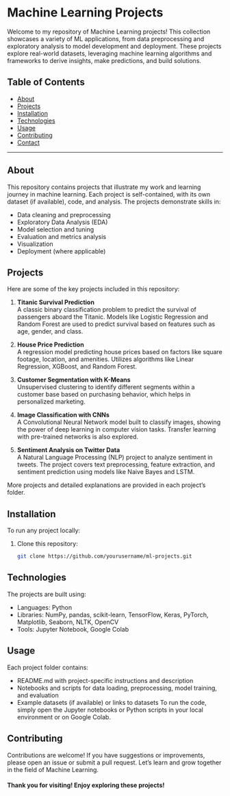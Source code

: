 # Machine Learning Projects

Welcome to my repository of Machine Learning projects! This collection showcases a variety of ML applications, from data preprocessing and exploratory analysis to model development and deployment. These projects explore real-world datasets, leveraging machine learning algorithms and frameworks to derive insights, make predictions, and build solutions.

## Table of Contents
- [About](#about)
- [Projects](#projects)
- [Installation](#installation)
- [Technologies](#technologies)
- [Usage](#usage)
- [Contributing](#contributing)
- [Contact](#contact)

---

## About
This repository contains projects that illustrate my work and learning journey in machine learning. Each project is self-contained, with its own dataset (if available), code, and analysis. The projects demonstrate skills in:
- Data cleaning and preprocessing
- Exploratory Data Analysis (EDA)
- Model selection and tuning
- Evaluation and metrics analysis
- Visualization
- Deployment (where applicable)

## Projects
Here are some of the key projects included in this repository:

1. **Titanic Survival Prediction**  
   A classic binary classification problem to predict the survival of passengers aboard the Titanic. Models like Logistic Regression and Random Forest are used to predict survival based on features such as age, gender, and class.

2. **House Price Prediction**  
   A regression model predicting house prices based on factors like square footage, location, and amenities. Utilizes algorithms like Linear Regression, XGBoost, and Random Forest.

3. **Customer Segmentation with K-Means**  
   Unsupervised clustering to identify different segments within a customer base based on purchasing behavior, which helps in personalized marketing.

4. **Image Classification with CNNs**  
   A Convolutional Neural Network model built to classify images, showing the power of deep learning in computer vision tasks. Transfer learning with pre-trained networks is also explored.

5. **Sentiment Analysis on Twitter Data**  
   A Natural Language Processing (NLP) project to analyze sentiment in tweets. The project covers text preprocessing, feature extraction, and sentiment prediction using models like Naive Bayes and LSTM.

More projects and detailed explanations are provided in each project’s folder.

## Installation
To run any project locally:
1. Clone this repository:
   ```bash
   git clone https://github.com/yourusername/ml-projects.git

## Technologies

The projects are built using:

- Languages: Python
- Libraries: NumPy, pandas, scikit-learn, TensorFlow, Keras, PyTorch, Matplotlib, Seaborn, NLTK, OpenCV
- Tools: Jupyter Notebook, Google Colab

## Usage
Each project folder contains:

- README.md with project-specific instructions and description
- Notebooks and scripts for data loading, preprocessing, model training, and evaluation
- Example datasets (if available) or links to datasets
To run the code, simply open the Jupyter notebooks or Python scripts in your local environment or on Google Colab.

## Contributing
   Contributions are welcome! If you have suggestions or improvements, please open an issue or submit a pull request. Let’s learn and grow together in the field of Machine Learning.

#### Thank you for visiting! Enjoy exploring these projects!
